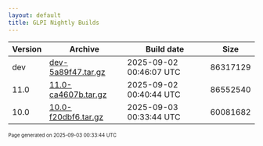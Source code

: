 ```yaml
---
layout: default
title: GLPI Nightly Builds
---
```


Version|Archive|Build date|Size
---|---|---|---
dev|[dev-5a89f47.tar.gz](dev-5a89f47.tar.gz)|2025-09-02 00:46:07 UTC|86317129
11.0|[11.0-ca4607b.tar.gz](11.0-ca4607b.tar.gz)|2025-09-02 00:40:44 UTC|86552540
10.0|[10.0-f20dbf6.tar.gz](10.0-f20dbf6.tar.gz)|2025-09-03 00:33:44 UTC|60081682

<font size="1">Page generated on 2025-09-03 00:33:44 UTC</font>
